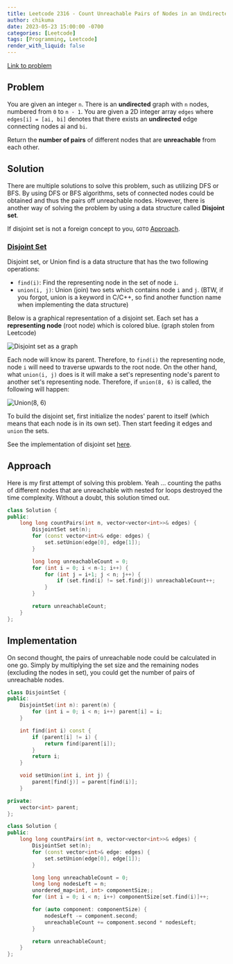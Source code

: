 ```yaml
---
title: Leetcode 2316 - Count Unreachable Pairs of Nodes in an Undirected Graph
author: chikuma
date: 2023-05-23 15:00:00 -0700
categories: [Leetcode]
tags: [Programming, Leetcode]
render_with_liquid: false
---
```


[Link to problem](https://leetcode.com/problems/count-unreachable-pairs-of-nodes-in-an-undirected-graph/)

## Problem

You are given an integer `n`. There is an **undirected** graph with `n` nodes,
numbered from `0` to `n - 1`. You are given a 2D integer array `edges` where
`edges[i] = [ai, bi]` denotes that there exists an **undirected** edge
connecting nodes ai and `bi`.

Return the **number of pairs** of different nodes that are **unreachable** from
each other.

## Solution

There are multiple solutions to solve this problem, such as utilizing DFS or
BFS. By using DFS or BFS algorithms, sets of connected nodes could be obtained
and thus the pairs off unreachable nodes. However, there is another way of
solving the problem by using a data structure called **Disjoint set**.

If disjoint set is not a foreign concept to you, `GOTO` [Approach](#approach).

### <ins>Disjoint Set</ins>

Disjoint set, or Union find is a data structure that has the two following operations:
* `find(i)`: Find the representing node in the set of node `i`.
* `union(i, j)`: Union (join) two sets which contains node `i` and `j`. (BTW, if
  you forgot, union is a keyword in C/C++, so find another function name when
  implementing the data structure)

Below is a graphical representation of a disjoint set. Each set has a
**representing node** (root node) which is colored blue. (graph stolen from
Leetcode)

![Disjoint set as a graph](https://i.imgur.com/hQdqpMJ.png)

Each node will know its parent. Therefore, to `find(i)` the representing node,
node `i` will need to traverse upwards to the root node. On the other hand, what
`union(i, j)` does is it will make a set's representing node's parent to another
set's representing node. Therefore, if `union(8, 6)` is called, the following
will happen:

![Union(8, 6)](https://i.imgur.com/iQvXsEP.png)

To build the disjoint set, first initialize the nodes' parent to itself (which
means that each node is in its own set). Then start feeding it edges and `union`
the sets.

See the implementation of disjoint set [here](#implementation).

## Approach

Here is my first attempt of solving this problem. Yeah ... counting the paths of
different nodes that are unreachable with nested for loops destroyed the time
complexity. Without a doubt, this solution timed out.

```cpp
class Solution {
public:
    long long countPairs(int n, vector<vector<int>>& edges) {
        DisjointSet set(n);
        for (const vector<int>& edge: edges) {
            set.setUnion(edge[0], edge[1]);
        }

        long long unreachableCount = 0;
        for (int i = 0; i < n-1; i++) {
            for (int j = i+1; j < n; j++) {
                if (set.find(i) != set.find(j)) unreachableCount++;
            }
        }

        return unreachableCount;
    }
};
```

## Implementation

On second thought, the pairs of unreachable node could be calculated in one go.
Simply by multiplying the set size and the remaining nodes (excluding the nodes
in set), you could get the number of pairs of unreachable nodes.

```cpp
class DisjointSet {
public:
    DisjointSet(int n): parent(n) {
        for (int i = 0; i < n; i++) parent[i] = i;
    }

    int find(int i) const {
        if (parent[i] != i) {
            return find(parent[i]);
        }
        return i;
    }

    void setUnion(int i, int j) {
        parent[find(j)] = parent[find(i)];
    }

private:
    vector<int> parent;
};

class Solution {
public:
    long long countPairs(int n, vector<vector<int>>& edges) {
        DisjointSet set(n);
        for (const vector<int>& edge: edges) {
            set.setUnion(edge[0], edge[1]);
        }

        long long unreachableCount = 0;
        long long nodesLeft = n;
        unordered_map<int, int> componentSize;;
        for (int i = 0; i < n; i++) componentSize[set.find(i)]++;

        for (auto component: componentSize) {
            nodesLeft -= component.second;
            unreachableCount += component.second * nodesLeft;
        }

        return unreachableCount;
    }
};
```